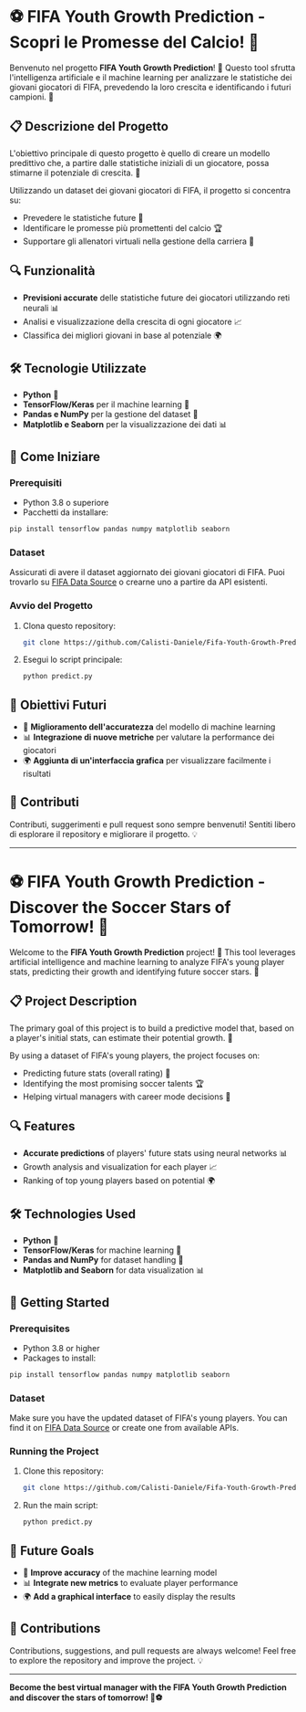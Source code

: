 

# ⚽ FIFA Youth Growth Prediction - Scopri le Promesse del Calcio! 🧠

Benvenuto nel progetto **FIFA Youth Growth Prediction**! 🚀 Questo tool sfrutta l'intelligenza artificiale e il machine learning per analizzare le statistiche dei giovani giocatori di FIFA, prevedendo la loro crescita e identificando i futuri campioni. 🌟

## 📋 Descrizione del Progetto

L'obiettivo principale di questo progetto è quello di creare un modello predittivo che, a partire dalle statistiche iniziali di un giocatore, possa stimarne il potenziale di crescita. 💪

Utilizzando un dataset dei giovani giocatori di FIFA, il progetto si concentra su:

- Prevedere le statistiche future 🎯
- Identificare le promesse più promettenti del calcio 🏆
- Supportare gli allenatori virtuali nella gestione della carriera 💼

## 🔍 Funzionalità

- **Previsioni accurate** delle statistiche future dei giocatori utilizzando reti neurali 📊
- Analisi e visualizzazione della crescita di ogni giocatore 📈
- Classifica dei migliori giovani in base al potenziale 🌍

## 🛠️ Tecnologie Utilizzate

- **Python** 🐍
- **TensorFlow/Keras** per il machine learning 🤖
- **Pandas e NumPy** per la gestione del dataset 📑
- **Matplotlib e Seaborn** per la visualizzazione dei dati 📊

## 🚀 Come Iniziare

### Prerequisiti

- Python 3.8 o superiore
- Pacchetti da installare:

```bash
pip install tensorflow pandas numpy matplotlib seaborn
```

### Dataset

Assicurati di avere il dataset aggiornato dei giovani giocatori di FIFA. Puoi trovarlo su [FIFA Data Source](https://www.fifadatasource.com) o crearne uno a partire da API esistenti.

### Avvio del Progetto

1. Clona questo repository:
   ```bash
   git clone https://github.com/Calisti-Daniele/Fifa-Youth-Growth-Prediction.git
   ```
2. Esegui lo script principale:
   ```bash
   python predict.py
   ```

## 🎯 Obiettivi Futuri

- 🧠 **Miglioramento dell'accuratezza** del modello di machine learning
- 📊 **Integrazione di nuove metriche** per valutare la performance dei giocatori
- 🌍 **Aggiunta di un'interfaccia grafica** per visualizzare facilmente i risultati

## 🤝 Contributi

Contributi, suggerimenti e pull request sono sempre benvenuti! Sentiti libero di esplorare il repository e migliorare il progetto. 💡


---

# ⚽ FIFA Youth Growth Prediction - Discover the Soccer Stars of Tomorrow! 🧠

Welcome to the **FIFA Youth Growth Prediction** project! 🚀 This tool leverages artificial intelligence and machine learning to analyze FIFA's young player stats, predicting their growth and identifying future soccer stars. 🌟

## 📋 Project Description

The primary goal of this project is to build a predictive model that, based on a player's initial stats, can estimate their potential growth. 💪

By using a dataset of FIFA's young players, the project focuses on:

- Predicting future stats (overall rating) 🎯
- Identifying the most promising soccer talents 🏆
- Helping virtual managers with career mode decisions 💼

## 🔍 Features

- **Accurate predictions** of players' future stats using neural networks 📊
- Growth analysis and visualization for each player 📈
- Ranking of top young players based on potential 🌍

## 🛠️ Technologies Used

- **Python** 🐍
- **TensorFlow/Keras** for machine learning 🤖
- **Pandas and NumPy** for dataset handling 📑
- **Matplotlib and Seaborn** for data visualization 📊

## 🚀 Getting Started

### Prerequisites

- Python 3.8 or higher
- Packages to install:

```bash
pip install tensorflow pandas numpy matplotlib seaborn
```

### Dataset

Make sure you have the updated dataset of FIFA's young players. You can find it on [FIFA Data Source](https://www.fifadatasource.com) or create one from available APIs.

### Running the Project

1. Clone this repository:
   ```bash
   git clone https://github.com/Calisti-Daniele/Fifa-Youth-Growth-Prediction.git
   ```
2. Run the main script:
   ```bash
   python predict.py
   ```

## 🎯 Future Goals

- 🧠 **Improve accuracy** of the machine learning model
- 📊 **Integrate new metrics** to evaluate player performance
- 🌍 **Add a graphical interface** to easily display the results

## 🤝 Contributions

Contributions, suggestions, and pull requests are always welcome! Feel free to explore the repository and improve the project. 💡

---

**Become the best virtual manager with the FIFA Youth Growth Prediction and discover the stars of tomorrow! 🌟⚽**
```

